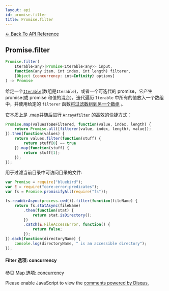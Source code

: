 ```yaml
---
layout: api
id: promise.filter
title: Promise.filter
---
```



[← Back To API Reference](/bluebird_cn/docs/api-reference.html)
<div class="api-code-section"><markdown>

## Promise.filter

```js
Promise.filter(
    Iterable<any>|Promise<Iterable<any>> input,
    function(any item, int index, int length) filterer,
    [Object {concurrency: int=Infinity} options]
) -> Promise
```

给定一个[`Iterable`](https://developer.mozilla.org/en-US/docs/Web/JavaScript/Reference/Iteration_protocols)\(数组是`Iterable`\)，或者一个可迭代的 promise，它产生 promise(或 promise 和值的混合)，迭代遍历 `Iterable` 中所有的值放入一个数组中，并使用给定的 `filterer` 函数[将过滤数组到另一个数组](http://en.wikipedia.org/wiki/Filter_\(higher-order_function\)) 。


它本质上是 [.map](.)并随后进行 [`Array#filter`](https://developer.mozilla.org/en-US/docs/Web/JavaScript/Reference/Global_Objects/Array/filter) 的高效的快捷方式：

```js
Promise.map(valuesToBeFiltered, function(value, index, length) {
    return Promise.all([filterer(value, index, length), value]);
}).then(function(values) {
    return values.filter(function(stuff) {
        return stuff[0] == true
    }).map(function(stuff) {
        return stuff[1];
    });
});
```

用于过滤当前目录中可访问目录的文件:

```js
var Promise = require("bluebird");
var E = require("core-error-predicates");
var fs = Promise.promisifyAll(require("fs"));

fs.readdirAsync(process.cwd()).filter(function(fileName) {
    return fs.statAsync(fileName)
        .then(function(stat) {
            return stat.isDirectory();
        })
        .catch(E.FileAccessError, function() {
            return false;
        });
}).each(function(directoryName) {
    console.log(directoryName, " is an accessible directory");
});
```

#### Filter 选项: concurrency

参见 [Map 选项: concurrency](/bluebird_cn/docs/api/promise.map.html#map-option-concurrency)
</markdown></div>

<div id="disqus_thread"></div>
<script type="text/javascript">
    var disqus_title = "Promise.filter";
    var disqus_shortname = "bluebirdjs";
    var disqus_identifier = "disqus-id-promise.filter";
    
    (function() {
        var dsq = document.createElement("script"); dsq.type = "text/javascript"; dsq.async = true;
        dsq.src = "//" + disqus_shortname + ".disqus.com/embed.js";
        (document.getElementsByTagName("head")[0] || document.getElementsByTagName("body")[0]).appendChild(dsq);
    })();
</script>
<noscript>Please enable JavaScript to view the <a href="https://disqus.com/?ref_noscript" rel="nofollow">comments powered by Disqus.</a></noscript>